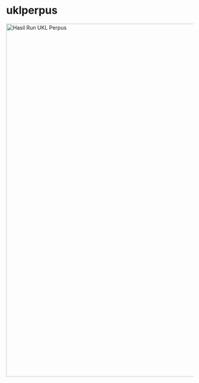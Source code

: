 # uklperpus
<img width="948" alt="Hasil Run UKL Perpus" src="https://user-images.githubusercontent.com/103815751/174318069-4c72b428-0c4c-492f-b5c5-56a583f147b1.png">
